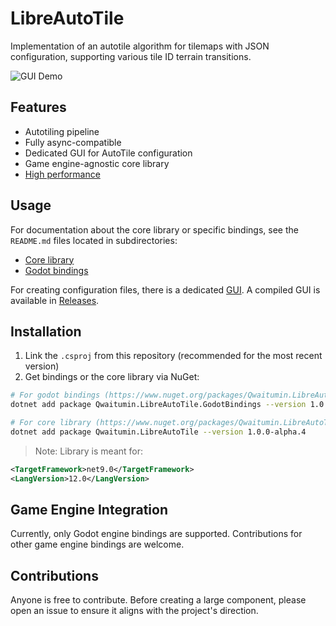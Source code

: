 # LibreAutoTile

Implementation of an autotile algorithm for tilemaps with JSON configuration, supporting various tile ID terrain transitions.

![GUI Demo](https://github.com/ruedoux/libre-auto-tile/blob/main/resources/gui.gif?raw=true)

## Features

- Autotiling pipeline
- Fully async-compatible
- Dedicated GUI for AutoTile configuration
- Game engine-agnostic core library
- [High performance](https://github.com/ruedoux/libre-auto-tile/blob/main/LibreAutoTile.Benchmarks/README.md)

## Usage

For documentation about the core library or specific bindings, see the `README.md` files located in subdirectories:

- [Core library](https://github.com/ruedoux/libre-auto-tile/tree/main/LibreAutoTile)
- [Godot bindings](https://github.com/ruedoux/libre-auto-tile/blob/main/LibreAutoTile.GodotBindings/README.md)

For creating configuration files, there is a dedicated [GUI](https://github.com/ruedoux/libre-auto-tile/tree/main/LibreAutoTile.GUI). A compiled GUI is available in [Releases](https://github.com/ruedoux/libre-auto-tile/releases).

## Installation

1. Link the `.csproj` from this repository (recommended for the most recent version)
2. Get bindings or the core library via NuGet:

```sh
# For godot bindings (https://www.nuget.org/packages/Qwaitumin.LibreAutoTile.GodotBindings/)
dotnet add package Qwaitumin.LibreAutoTile.GodotBindings --version 1.0.0-alpha.4
```

```sh
# For core library (https://www.nuget.org/packages/Qwaitumin.LibreAutoTile/)
dotnet add package Qwaitumin.LibreAutoTile --version 1.0.0-alpha.4
```

> Note: Library is meant for:

```xml
<TargetFramework>net9.0</TargetFramework>
<LangVersion>12.0</LangVersion>
```

## Game Engine Integration

Currently, only Godot engine bindings are supported. Contributions for other game engine bindings are welcome.

## Contributions

Anyone is free to contribute. Before creating a large component, please open an issue to ensure it aligns with the project's direction.
